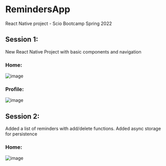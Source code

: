 # RemindersApp
React Native project - Scio Bootcamp Spring 2022

## Session 1:
New React Native Project with basic components and navigation
### Home:
![image](https://user-images.githubusercontent.com/32472902/161812228-23bef6dc-dbd4-42e0-bf9f-657a187aaf5b.png)

### Profile:
![image](https://user-images.githubusercontent.com/32472902/161812336-2097fc9d-51a7-4d86-b9d8-589608306d1c.png)

## Session 2:
Added a list of reminders with add/delete functions. Added async storage for persistence
### Home:
![image](https://user-images.githubusercontent.com/32472902/162029090-2051ca85-bbad-4e0c-8d44-312e2f2e5c7f.png)

